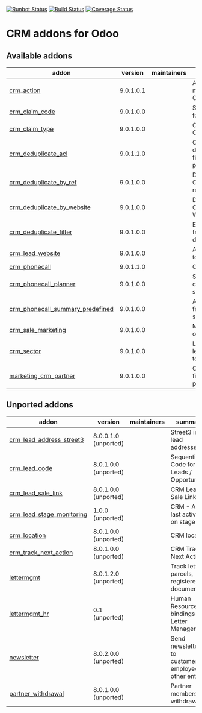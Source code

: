 [![Runbot Status](https://runbot.odoo-community.org/runbot/badge/flat/111/9.0.svg)](https://runbot.odoo-community.org/runbot/repo/github-com-oca-crm-111)
[![Build Status](https://travis-ci.org/OCA/crm.svg?branch=master)](https://travis-ci.org/OCA/crm)
[![Coverage Status](https://img.shields.io/coveralls/OCA/crm.svg)](https://coveralls.io/r/OCA/crm?branch=master)

CRM addons for Odoo
===================

[//]: # (addons)

Available addons
----------------
addon | version | maintainers | summary
--- | --- | --- | ---
[crm_action](crm_action/) | 9.0.1.0.1 |  | Adds action management in CRM
[crm_claim_code](crm_claim_code/) | 9.0.1.0.0 |  | Sequential Code for Claims
[crm_claim_type](crm_claim_type/) | 9.0.1.0.0 |  | Claim types for CRM
[crm_deduplicate_acl](crm_deduplicate_acl/) | 9.0.1.1.0 |  | Contact deduplication with fine-grained permission control
[crm_deduplicate_by_ref](crm_deduplicate_by_ref/) | 9.0.1.0.0 |  | Deduplicate Contacts by reference
[crm_deduplicate_by_website](crm_deduplicate_by_website/) | 9.0.1.0.0 |  | Deduplicate Contacts by Website
[crm_deduplicate_filter](crm_deduplicate_filter/) | 9.0.1.0.0 |  | Exclude records from the deduplication
[crm_lead_website](crm_lead_website/) | 9.0.1.0.0 |  | Add Website field to leads
[crm_phonecall](crm_phonecall/) | 9.0.1.1.0 |  | CRM Phone Calls
[crm_phonecall_planner](crm_phonecall_planner/) | 9.0.1.0.0 |  | Schedule phone calls according to some criteria
[crm_phonecall_summary_predefined](crm_phonecall_summary_predefined/) | 9.0.1.0.0 |  | Allows to choose from a defined summary list
[crm_sale_marketing](crm_sale_marketing/) | 9.0.1.0.0 |  | Marketing Details of Sales
[crm_sector](crm_sector/) | 9.0.1.0.0 |  | Link leads/opportunities to sectors
[marketing_crm_partner](marketing_crm_partner/) | 9.0.1.0.0 |  | Copy tracking fields from leads to partners


Unported addons
---------------
addon | version | maintainers | summary
--- | --- | --- | ---
[crm_lead_address_street3](crm_lead_address_street3/) | 8.0.0.1.0 (unported) |  | Street3 in lead addresses
[crm_lead_code](crm_lead_code/) | 8.0.1.0.0 (unported) |  | Sequential Code for Leads / Opportunities
[crm_lead_sale_link](crm_lead_sale_link/) | 8.0.1.0.0 (unported) |  | CRM Lead Sale Link
[crm_lead_stage_monitoring](crm_lead_stage_monitoring/) | 1.0.0 (unported) |  | CRM - Add last activity on stage field
[crm_location](crm_location/) | 8.0.1.0.0 (unported) |  | CRM location
[crm_track_next_action](crm_track_next_action/) | 8.0.1.0.0 (unported) |  | CRM Track Next Action
[lettermgmt](lettermgmt/) | 8.0.1.2.0 (unported) |  | Track letters, parcels, registered documents
[lettermgmt_hr](lettermgmt_hr/) | 0.1 (unported) |  | Human Resources bindings for Letter Management
[newsletter](newsletter/) | 8.0.2.0.0 (unported) |  | Send newsletters to customers, employees or other entities
[partner_withdrawal](partner_withdrawal/) | 8.0.1.0.0 (unported) |  | Partner membership withdrawal

[//]: # (end addons)
